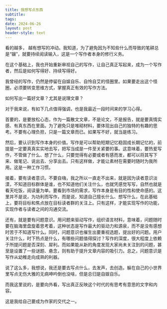 ```yaml
---
title: 我想写点东西
subtitle: 
tags: 
date: 2024-06-26
layout: post
header-style: text
---
```


看的越多， 越有想写的冲动。我知道，为了避免因为不知些什么而导致的笔耕总是“辍”，就要持续阅读输入，这是一个写作者本身的修行义务。

在这个基础上，我也开始重新审视自己的写作，让自己真正写起来，成为一个写作者，然后是如何写得好、持续写得好。

我曾经的写作，仍然是停留在自娱自乐、自怜自艾的怪圈里。如果要走出这个怪圈，必须要转变思维方式，掌握真正有效的写作方法。

如何写出一篇好文章？尤其是说理文章？

对于我来说，有如下几点值得强调，也是我最近一段时间来的学习心得。

首要的，是要放松心态，作为一篇散文文章，不是论文，不是报告，就是要真情实感、有真东西在里面。为了避免只是堆砌材料，要体现出自己的独特的有趣的思考。不要有心理负担，只是一篇文章而已。如果写不好，就当是练习。

然后，要认识到写作本身的价值。写作是可以帮助短期记忆稳固成长期记忆的，前提是一定要真真实实地去写，把写当成是一件至关紧要的事。这意味着，要热爱写作，不管做了什么、想了什么，只要觉得有必要或者有感而发，都可以将其写下来、做笔记、说出去、分享出去。只有这样做，才能让素材在需要时随时为我所用。这是一种工作习惯。

接着，要有读者意识。不要自嗨，我之所以一直走不出来，就是因为读者意识淡漠，不知道目标群体是谁，也不知道他们关注什么，也就凭感觉写写，自然也就是看天吃饭，阅读量为单。要看到市场的需求，写作本身是有目的性和使命感的。这里并不是说，为功利而写作，而是说，知道自己擅长什么、想写什么，在此基础上，要将目标和焦点放在目标读者群的关注上。只有这样，才能实现写作的功能，实现作者与读者之间的沟通交流。

还有，就是要有问题意识。用问题来驱动写作，组织语言材料，意味着，问题随时要在脑海里盘旋着思考着，这种状态是写作最大的驱动力和源泉，而不是没有感想时苦于不知道写什么。同时，问题意识也催生出要重视选题，提出好的问题。用户关注什么，时下热点是什么，有哪些问题值得探讨？写作的深度，很大程度上依赖于所提问题是否深刻、犀利。而如果能从新的角度发现大家尚未关注到的问题，甚至是设置了一些谜题、悬念，则有助于提升文章内容的吸引力。总之，问题意识是写作从幼稚走向成熟的利器。

说了这么多，我想说，我还是要去写点什么，去发声，去创造。躲在自己的小世界里写点无伤大雅的无病呻吟倒也没啥，但是总归是自娱自乐。

而我这里说的，是要向外看，写出真正反映这个时代的有思考有意思的文字和内容。

这是我给自己要成为作家的交代之一。

